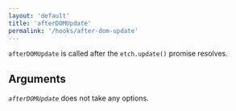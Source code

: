 ```yaml
---
layout: 'default'
title: 'afterDOMUpdate'
permalink: '/hooks/after-dom-update'
---
```

`afterDOMUpdate` is called after the `etch.update()` promise resolves.

## Arguments

_`afterDOMUpdate`_ does not take any options.
